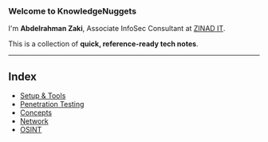### **Welcome to KnowledgeNuggets**

I'm **Abdelrahman Zaki**, Associate InfoSec Consultant at [ZINAD IT](https://www.linkedin.com/company/zinad-security-and-software-services/).

This is a collection of **quick, reference-ready tech notes**.

---

## Index

- [Setup & Tools](../2-setup/Setup%20&%20Tools.md)
- [Penetration Testing](Penetration%20Testing.md)
- [Concepts](Concepts.md)
- [Network](Network.md)
- [OSINT](OSINT.md)


